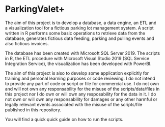 # ParkingValet+
The aim of this project is to develop a database, a data engine, an ETL and a visualization tool for a fictious parking lot management system. A script written in R performs some basic operations to retrieve data from the database, generates fictious data feeding, parking and pulling events and also fictious invoices.

The database has been created with Microsoft SQL Server 2019. The scripts in R, the ETL procedure with Microsoft Visual Studio 2019 (SQL Service Integration Service), the visualization has been developed with PowerBI.
  
The aim of this project is also to develop some application explicitly for training and personal learning purposes or code reviewing. I do not intend to provide any part of code or script or file for commercial use. I do not own and will not own any responsability for the misuse of the scripts/data/files in this project nor I do own or will own any resposability for the data in it. I do not own or will own any responsability for damages or any other harmful or legally relevant events associated with the misuse of the scripts/file published in this repository.

You will find a quick quick guide on how to run the scripts.
